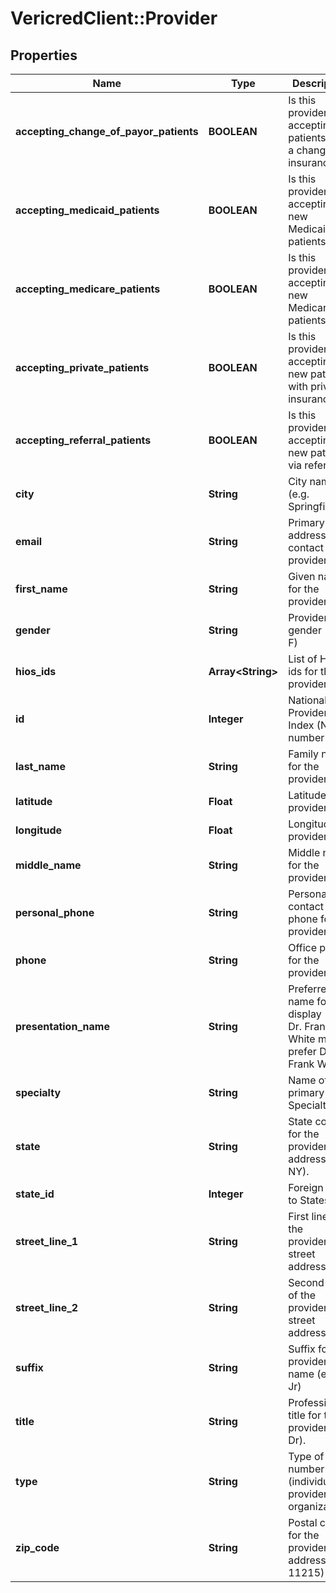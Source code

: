 # VericredClient::Provider

## Properties
Name | Type | Description | Notes
------------ | ------------- | ------------- | -------------
**accepting_change_of_payor_patients** | **BOOLEAN** | Is this provider accepting patients with a change of insurance? | [optional] [default to false]
**accepting_medicaid_patients** | **BOOLEAN** | Is this provider accepting new Medicaid patients? | [optional] [default to false]
**accepting_medicare_patients** | **BOOLEAN** | Is this provider accepting new Medicare patients? | [optional] [default to false]
**accepting_private_patients** | **BOOLEAN** | Is this provider accepting new patients with private insurance? | [optional] [default to false]
**accepting_referral_patients** | **BOOLEAN** | Is this provider accepting new patients via referrals? | [optional] [default to false]
**city** | **String** | City name (e.g. Springfield). | [optional] 
**email** | **String** | Primary email address to contact the provider. | [optional] 
**first_name** | **String** | Given name for the provider. | [optional] 
**gender** | **String** | Provider&#39;s gender (M or F) | [optional] 
**hios_ids** | **Array&lt;String&gt;** | List of HIOS ids for this provider | [optional] 
**id** | **Integer** | National Provider Index (NPI) number | [optional] 
**last_name** | **String** | Family name for the provider. | [optional] 
**latitude** | **Float** | Latitude of provider | [optional] 
**longitude** | **Float** | Longitude of provider | [optional] 
**middle_name** | **String** | Middle name for the provider. | [optional] 
**personal_phone** | **String** | Personal contact phone for the provider. | [optional] 
**phone** | **String** | Office phone for the provider | [optional] 
**presentation_name** | **String** | Preferred name for display (e.g. Dr. Francis White may prefer Dr. Frank White) | [optional] 
**specialty** | **String** | Name of the primary Specialty | [optional] 
**state** | **String** | State code for the provider&#39;s address (e.g. NY). | [optional] 
**state_id** | **Integer** | Foreign key to States | [optional] 
**street_line_1** | **String** | First line of the provider&#39;s street address. | [optional] 
**street_line_2** | **String** | Second line of the provider&#39;s street address. | [optional] 
**suffix** | **String** | Suffix for the provider&#39;s name (e.g. Jr) | [optional] 
**title** | **String** | Professional title for the provider (e.g. Dr). | [optional] 
**type** | **String** | Type of NPI number (individual provider vs organization). | [optional] 
**zip_code** | **String** | Postal code for the provider&#39;s address (e.g. 11215) | [optional] 


